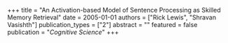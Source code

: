 +++
title = "An Activation-based Model of Sentence Processing as Skilled Memory Retrieval"
date = 2005-01-01
authors = ["Rick Lewis", "Shravan Vasishth"]
publication_types = ["2"]
abstract = ""
featured = false
publication = "*Cognitive Science*"
+++

